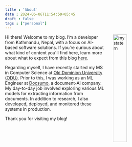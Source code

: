 ```yaml
---
title : 'About'
date : 2024-06-06T11:54:59+05:45
draft : false
tags : ["personal"]
---
```


<img src="/img/its_me.jpeg" alt="my state rn" align="right" style="width:30%; margin-left:5%;">

Hi there! Welcome to my blog. I’m a developer from Kathmandu, Nepal, with a focus on AI-based software solutions. If you’re curious about what kind of content you'll find here, learn more about what to expect from this blog [here](https://suyogdahal.com.np/posts/getting-started/).

Regarding myself, I have recently started my MS in Computer Science at [Old Dominion University (ODU)](https://odu.edu/). Prior to this, I was working as an ML Engineer at [Docsumo](https://docsumo.com), a document-AI company. My day-to-day job involved exploring various ML models for extracting information from documents. In addition to research, I also developed, deployed, and monitored these systems in production.

Thank you for visiting my blog!
